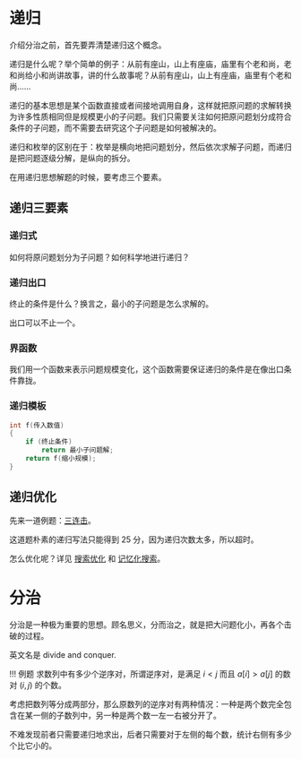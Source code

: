 # 递归

介绍分治之前，首先要弄清楚递归这个概念。

递归是什么呢？举个简单的例子：从前有座山，山上有座庙，庙里有个老和尚，老和尚给小和尚讲故事，讲的什么故事呢？从前有座山，山上有座庙，庙里有个老和尚……

递归的基本思想是某个函数直接或者间接地调用自身，这样就把原问题的求解转换为许多性质相同但是规模更小的子问题。我们只需要关注如何把原问题划分成符合条件的子问题，而不需要去研究这个子问题是如何被解决的。

递归和枚举的区别在于：枚举是横向地把问题划分，然后依次求解子问题，而递归是把问题逐级分解，是纵向的拆分。

在用递归思想解题的时候，要考虑三个要素。

## 递归三要素

### 递归式

如何将原问题划分为子问题？如何科学地进行递归？

### 递归出口

终止的条件是什么？换言之，最小的子问题是怎么求解的。

出口可以不止一个。

### 界函数

我们用一个函数来表示问题规模变化，这个函数需要保证递归的条件是在像出口条件靠拢。

### 递归模板

```c++
int f(传入数值)
{
    if (终止条件)
        return 最小子问题解;
    return f(缩小规模);
}
```

## 递归优化

先来一道例题：[三连击](https://www.luogu.org/problemnew/show/P1028)。

这道题朴素的递归写法只能得到 25 分，因为递归次数太多，所以超时。

怎么优化呢？详见 [搜索优化](/search/optimization) 和 [记忆化搜索](https://oi-wiki.org/dp/memo/)。

# 分治

分治是一种极为重要的思想。顾名思义，分而治之，就是把大问题化小，再各个击破的过程。

英文名是 divide and conquer.

!!! 例题
    求数列中有多少个逆序对，所谓逆序对，是满足 $i < j$ 而且 $a[i] > a[j]$ 的数对 $(i, j)$ 的个数。

考虑把数列等分成两部分，那么原数列的逆序对有两种情况：一种是两个数完全包含在某一侧的子数列中，另一种是两个数一左一右被分开了。

不难发现前者只需要递归地求出，后者只需要对于左侧的每个数，统计右侧有多少个比它小的。
